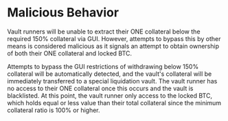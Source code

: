 # Malicious Behavior

Vault runners will be unable to extract their ONE collateral below the required 150% collateral via GUI. However, attempts to bypass this by other means is considered malicious as it signals an attempt to obtain ownership of both their ONE collateral and locked BTC.

Attempts to bypass the GUI restrictions of withdrawing below 150% collateral will be automatically detected, and the vault's collateral will be immediately transferred to a special liquidation vault. The vault runner has no access to their ONE collateral once this occurs and the vault is blacklisted. At this point, the vault runner only access to the locked BTC, which holds equal or less value than their total collateral since the minimum collateral ratio is 100% or higher.
